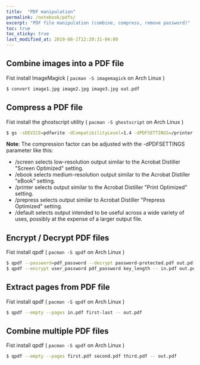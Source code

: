 ```yaml
---
title:  "PDF manipulation"
permalink: /notebook/pdfs/
excerpt: "PDF file manipulation (combine, compress, remove password)"
toc: true
toc_sticky: true
last_modified_at: 2019-08-1T12:20:31-04:00
---
```


## Combine images into a PDF file

Fist install ImageMagick ( `pacman -S imagemagick` on Arch Linux )

```bash
$ convert image1.jpg image2.jpg image3.jpg out.pdf
```

## Compress a PDF file

Fist install the ghostscript utility ( `pacman -S ghostscript` on Arch Linux )

```bash 
$ gs -sDEVICE=pdfwrite -dCompatibilityLevel=1.4 -dPDFSETTINGS=/printer -dNOPAUSE -dQUIET -dBATCH -sOutputFile=out.pdf in.pdf
```

<div class="notice--primary">
    <strong>Note</strong>: The compression factor can be adjusted with the -dPDFSETTINGS
     parameter like this:
     <ul>
        <li>/screen selects low-resolution output similar to the Acrobat Distiller "Screen Optimized" setting.</li>
        <li>/ebook selects medium-resolution output similar to the Acrobat Distiller "eBook" setting.</li>
        <li>/printer selects output similar to the Acrobat Distiller "Print Optimized" setting.</li>
        <li>/prepress selects output similar to Acrobat Distiller "Prepress Optimized" setting.</li>
        <li>/default selects output intended to be useful across a wide variety of uses, possibly at the  expense of a larger output file.</li>
     </ul>
</div>

## Encrypt / Decrypt PDF files

Fist install qpdf ( `pacman -S qpdf` on Arch Linux )

```bash
$ qpdf --password=pdf_password --decrypt password-protected.pdf out.pdf 
$ qpdf --encrypt user_password pdf_password key_length -- in.pdf out.pdf
```

## Extract pages from PDF file

Fist install qpdf ( `pacman -S qpdf` on Arch Linux )

```bash
$ qpdf --empty --pages in.pdf first-last -- out.pdf
```

## Combine multiple PDF files

Fist install qpdf ( `pacman -S qpdf` on Arch Linux )

```bash
$ qpdf --empty --pages first.pdf second.pdf third.pdf -- out.pdf
```